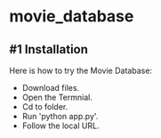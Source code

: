 # movie_database
## #1 Installation
Here is how to try the Movie Database:
* Download files.
* Open the Termnial.
* Cd to folder.
* Run 'python app.py'.
* Follow the local URL.